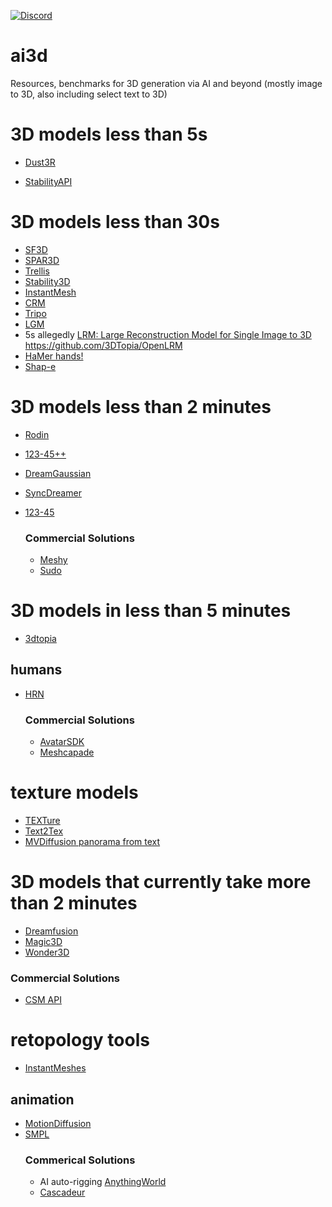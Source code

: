 

[![Discord](https://img.shields.io/discord/1138253049161334944.svg?label=&logo=discord&logoColor=ffffff&color=7389D8&labelColor=6A7EC2)](https://discord.gg/Yr8gzTCcEh)

# ai3d
Resources, benchmarks for 3D generation via AI and beyond (mostly image to 3D, also including select text to 3D) 

# 3D models less than 5s
- [Dust3R](https://github.com/naver/dust3r) 

- [StabilityAPI](https://platform.stability.ai/docs/api-reference)

# 3D models less than 30s
- [SF3D](https://huggingface.co/spaces/stabilityai/stable-fast-3d)
- [SPAR3D](https://github.com/Stability-AI/stable-point-aware-3d)
- [Trellis](https://github.com/microsoft/TRELLIS)
- [Stability3D](https://stability.ai/stable-3d)
- [InstantMesh](https://github.com/TencentARC/InstantMesh)
- [CRM](https://github.com/thu-ml/CRM)
- [Tripo](https://github.com/VAST-AI-Research/TripoSR)
- [LGM](https://github.com/3DTopia/LGM)
- 5s allegedly [LRM: Large Reconstruction Model for Single Image to 3D](https://scalei3d.github.io/LRM/) https://github.com/3DTopia/OpenLRM
- [HaMer hands!](https://github.com/geopavlakos/hamer)
- [Shap-e](https://github.com/openai/shap-e)

# 3D models less than 2 minutes
- [Rodin](https://github.com/RodinHD/RodinHD)
- [123-45++](https://github.com/SUDO-AI-3D/One2345plus)
- [DreamGaussian](https://github.com/dreamgaussian/dreamgaussian)
- [SyncDreamer](https://github.com/liuyuan-pal/SyncDreamer)
- [123-45](https://github.com/One-2-3-45/One-2-3-45) 

  ### Commercial Solutions
  - [Meshy](https://docs.meshy.ai/api-image-to-3d)
  - [Sudo](https://www.sudo.ai/)

# 3D models in less than 5 minutes
- [3dtopia](https://github.com/3DTopia/3DTopia)

## humans
- [HRN](https://github.com/youngLBW/HRN)
  ### Commercial Solutions
  - [AvatarSDK](https://accounts.avatarsdk.com/ref/W8lXwa/)
  - [Meshcapade](https://meshcapade.com)

# texture models
- [TEXTure](https://github.com/TEXTurePaper)
- [Text2Tex](https://github.com/daveredrum/Text2Tex)
- [MVDiffusion panorama from text](https://github.com/Tangshitao/MVDiffusion)

# 3D models that currently take more than 2 minutes
- [Dreamfusion](https://github.com/ashawkey/stable-dreamfusion)
- [Magic3D](https://github.com/chinhsuanwu/dreamfusionacc)
- [Wonder3D](https://github.com/xxlong0/Wonder3D)
 ### Commercial Solutions
 - [CSM API](https://csm.ai)

# retopology tools

- [InstantMeshes](https://github.com/wjakob/instant-meshes)


## animation
- [MotionDiffusion](https://github.com/GuyTevet/motion-diffusion-model)
- [SMPL](https://github.com/BioMotionLab/SUP)
  ### Commerical Solutions 
  - AI auto-rigging [AnythingWorld](https://anything.world/)
  - [Cascadeur](https://cascadeur.com/)
